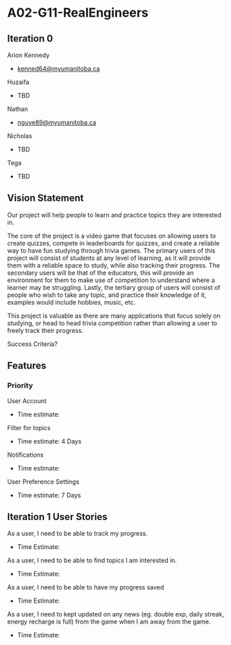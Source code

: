 # A02-G11-RealEngineers

## Iteration 0

Arion Kennedy 
- kenned64@myumanitoba.ca

Huzaifa
- TBD

Nathan
- nguye89@myumanitoba.ca

Nicholas
- TBD

Tega
- TBD

## Vision Statement

Our project will help people to learn and practice topics they are interested in. 

The core of the project is a video game that focuses on allowing users to create quizzes, compete in leaderboards for quizzes, and create a reliable way to have fun studying through trivia games. The primary users of this project will consist of students at any level of learning, as it will provide them with a reliable space to study, while also tracking their progress. The secondary users will be that of the educators, this will provide an environment for them to make use of competition to understand where a learner may be struggling. Lastly, the tertiary group of users will consist of people who wish to take any topic, and practice their knowledge of it, examples would include hobbies, music, etc.

This project is valuable as there are many applications that focus solely on studying, or head to head trivia competition rather than allowing a user to freely track their progress.

Success Criteria?

## Features

### Priority
User Account
- Time estimate: 

Filter for topics
- Time estimate: 4 Days

Notifications
- Time estimate: 

User Preference Settings
- Time estimate: 7 Days

## Iteration 1 User Stories
As a user, I need to be able to track my progress.
- Time Estimate: 

As a user, I need to be able to find topics I am interested in.
- Time Estimate: 

As a user, I need to be able to have my progress saved
- Time Estimate: 

As a user, I need to kept updated on any news (eg. double exp, daily streak, energy recharge is full) from the game when I am away from the game.
- Time Estimate: 